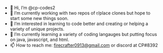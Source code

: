 - 👋 Hi, I’m @cp-codes2
- :pencil: I’m currently working with two repos of r/place clones but hope to start some new things soon.
- 👀 I’m interested in learning to code better and creating or helping a variety of unique projects.
- 🌱 I’m currently learning a variety of coding langauges but putting focus on java, javascript, and html.
- 📫 How to reach me: firecrafter0913@gmail.com or discord at CP#8392

<!---
cp-codes2/cp-codes2 is a ✨ special ✨ repository because its `README.md` (this file) appears on your GitHub profile.
You can click the Preview link to take a look at your changes.
--->
